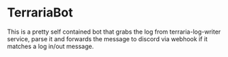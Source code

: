 # TerrariaBot

This is a pretty self contained bot that grabs the log from terraria-log-writer service, parse it and forwards the message to discord via webhook if it matches a log in/out message.